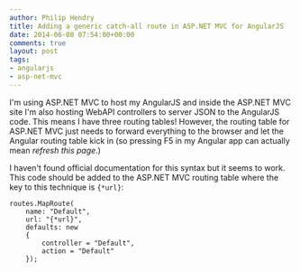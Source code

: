 ```yaml
---
author: Philip Hendry
title: Adding a generic catch-all route in ASP.NET MVC for AngularJS
date: 2014-06-08 07:54:00+00:00
comments: true
layout: post
tags:
- angularjs
- asp-net-mvc
---
```

I'm using ASP.NET MVC to host my AngularJS and inside the ASP.NET MVC site I'm also hosting WebAPI controllers to server JSON to the AngularJS code. This means I have three routing tables! However, the routing table for ASP.NET MVC just needs to forward everything to the browser and let the Angular routing table kick in (so pressing F5 in my Angular app can actually mean *refresh this page*.)

I haven't found official documentation for this syntax but it seems to work. This code should be added to the ASP.NET MVC routing table where the key to this technique is `{*url}`:

```
routes.MapRoute(
    name: "Default",
    url: "{*url}",
    defaults: new
    {
        controller = "Default",
        action = "Default"
    });
```



